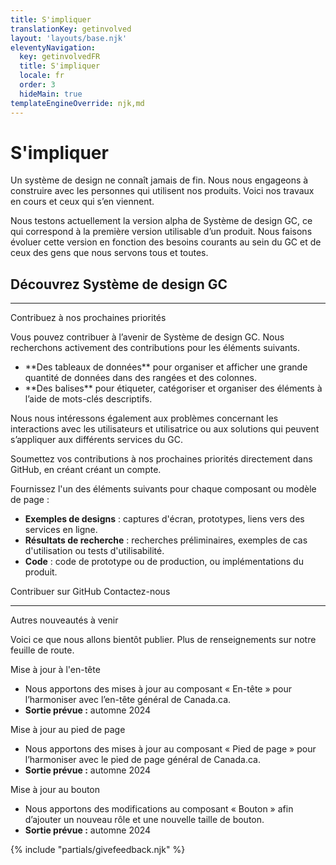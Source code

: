 ```yaml
---
title: S'impliquer
translationKey: getinvolved
layout: 'layouts/base.njk'
eleventyNavigation:
  key: getinvolvedFR
  title: S'impliquer
  locale: fr
  order: 3
  hideMain: true
templateEngineOverride: njk,md
---
```


# S'impliquer

Un système de design ne connaît jamais de fin. Nous nous engageons à construire avec les personnes qui utilisent nos produits. Voici nos travaux en cours et ceux qui s’en viennent. 

Nous testons actuellement la version alpha de Système de design GC, ce qui correspond à la première version utilisable d’un produit. Nous faisons évoluer cette version en fonction des besoins courants au sein du GC et de ceux des gens que nous servons tous et toutes.

## Découvrez Système de design GC

<gcds-grid class="mb-400 hydrated" columns-tablet="1fr 1fr 1fr">
<gcds-card
    card-title="Recevez nos communications"
    href="{{ links.contact }}"
    description="Abonnez-vous à notre infolettre pour manquer aucune communication de Système de design GC concernant les mises à jour, les lancements ou encore les évènements spéciaux."
  ></gcds-card>
  <gcds-card
    card-title="Participez à une demo"
    href="{{ links.registerDemo }}"
    description="Assistez à une présentation du prototypage et du développement d’expériences Web à l’aide du système de design et participez à une séance de questions-réponses."
  ></gcds-card>
</gcds-grid>



<hr/>

<gcds-heading tag="h2" margin-top="225">Contribuez à nos prochaines priorités</gcds-heading>

<div>
Vous pouvez contribuer à l’avenir de Système de design GC. Nous recherchons activement des contributions pour les éléments suivants. 
    
  <ul class="mb-300">
    <li>**Des tableaux de données** pour organiser et afficher une grande quantité de données dans des rangées et des colonnes. </li>
    <li>**Des balises** pour étiqueter, catégoriser et organiser des éléments à l’aide de mots-clés descriptifs. </li>
  </ul>
</div>
Nous nous intéressons également aux problèmes concernant les interactions avec les utilisateurs et utilisatrice ou aux solutions qui peuvent s’appliquer aux différents services du GC.     

Soumettez vos contributions à nos prochaines priorités directement dans GitHub, en créant <gcds-link href="{{ links.githubGetStarted }}" external>créant un compte</gcds-link>.

Fournissez l'un des éléments suivants pour chaque composant ou modèle de page :

- **Exemples de designs** : captures d'écran, prototypes, liens vers des services en ligne.
- **Résultats de recherche** : recherches préliminaires, exemples de cas d'utilisation ou tests d'utilisabilité.
- **Code** : code de prototype ou de production, ou implémentations du produit.


<gcds-button button-role="secondary" button-type="link" href="{{ links.githubCompsPriority }}" external>Contribuer sur GitHub</gcds-button>
<gcds-button button-role="secondary" button-type="link" href="{{ links.contact }}" external>Contactez-nous</gcds-button>

<hr/>

<gcds-heading tag="h2" margin-top="225">Autres nouveautés à venir</gcds-heading>

Voici ce que nous allons bientôt publier. Plus de renseignements sur notre <gcds-link href="{{ links.roadmap }}" >feuille de route</gcds-link>.

<div>
  <gcds-heading tag="h3" margin-bottom="0">Mise à jour à l'en-tête</gcds-heading>
  <ul class="mb-300">
    <li>Nous apportons des mises à jour au composant « En-tête » pour l’harmoniser avec l’en-tête général de Canada.ca.</li>
    <li><strong>Sortie prévue :</strong> automne 2024</li>
  </ul>
</div>

<div>
  <gcds-heading tag="h3" margin-bottom="0">Mise à jour au pied de page</gcds-heading>
  <ul class="mb-300">
    <li>Nous apportons des mises à jour au composant « Pied de page » pour l’harmoniser avec le pied de page général de Canada.ca.</li>
    <li><strong>Sortie prévue :</strong> automne 2024</li>
  </ul>
</div>

<div>
  <gcds-heading tag="h4" margin-bottom="0">Mise à jour au bouton</gcds-heading>
  <ul class="mb-300">
    <li>Nous apportons des modifications au composant « Bouton » afin d’ajouter un nouveau rôle et une nouvelle taille de bouton. </li>
    <li><strong>Sortie prévue :</strong> automne 2024</li>
  </ul>
</div>
  </ul>
</div>

{% include "partials/givefeedback.njk" %}
